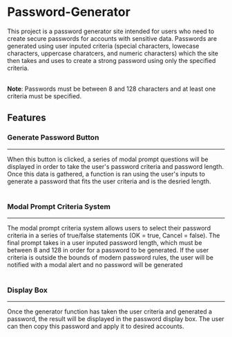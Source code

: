 # Password-Generator

This project is a password generator site intended for users who need to create secure passwords for accounts with sensitive data. Passwords are generated using user inputed criteria (special characters, lowecase characters, uppercase charatcers, and numeric characters) which the site then takes and uses to create a strong password using only the specified criteria.
<br><br>

**Note**: Passwords must be between 8 and 128 characters and at least one criteria must be specified.

## Features
### Generate Password Button
<hr>
When this button is clicked, a series of modal prompt questions will be displayed in order to take the user's password criteria and password length. Once this data is gathered, a function is ran using the user's inputs to generate a password that fits the user criteria and is the desried length.
<br><br>

### Modal Prompt Criteria System
<hr>
The modal prompt criteria system allows users to select their password criteria in a series of true/false statements (OK = true, Cancel = false). The final prompt takes in a user inputed password length, which must be between 8 and 128 in order for a password to be generated. If the user criteria is outside the bounds of modern password rules, the user will be notified with a modal alert and no password will be  generated
<br><br>

### Display Box
<hr>
Once the generator function has taken the user criteria and generated a password, the result will be displayed in the password display box. The user can then copy this password and apply it to desired accounts. 
